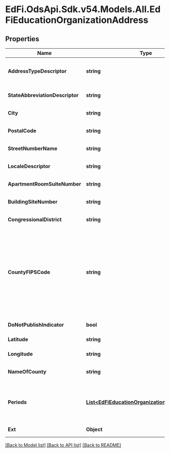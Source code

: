 # EdFi.OdsApi.Sdk.v54.Models.All.EdFiEducationOrganizationAddress

## Properties

Name | Type | Description | Notes
------------ | ------------- | ------------- | -------------
**AddressTypeDescriptor** | **string** | The type of address listed for an individual or organization.    For example:  Physical Address, Mailing Address, Home Address, etc.) | 
**StateAbbreviationDescriptor** | **string** | The abbreviation for the state (within the United States) or outlying area in which an address is located. | 
**City** | **string** | The name of the city in which an address is located. | 
**PostalCode** | **string** | The five or nine digit zip code or overseas postal code portion of an address. | 
**StreetNumberName** | **string** | The street number and street name or post office box number of an address. | 
**LocaleDescriptor** | **string** | A general geographic indicator that categorizes U.S. territory (e.g., City, Suburban). | [optional] 
**ApartmentRoomSuiteNumber** | **string** | The apartment, room, or suite number of an address. | [optional] 
**BuildingSiteNumber** | **string** | The number of the building on the site, if more than one building shares the same address. | [optional] 
**CongressionalDistrict** | **string** | The congressional district in which an address is located. | [optional] 
**CountyFIPSCode** | **string** | The Federal Information Processing Standards (FIPS) numeric code for the county issued by the National Institute of Standards and Technology (NIST). Counties are considered to be the \&quot;first-order subdivisions\&quot; of each State and statistically equivalent entity, regardless of their local designations (county, parish, borough, etc.) Counties in different States will have the same code. A unique county number is created when combined with the 2-digit FIPS State Code. | [optional] 
**DoNotPublishIndicator** | **bool** | An indication that the address should not be published. | [optional] 
**Latitude** | **string** | The geographic latitude of the physical address. | [optional] 
**Longitude** | **string** | The geographic longitude of the physical address. | [optional] 
**NameOfCounty** | **string** | The name of the county, parish, borough, or comparable unit (within a state) in                      &#39;which an address is located. | [optional] 
**Periods** | [**List&lt;EdFiEducationOrganizationAddressPeriod&gt;**](EdFiEducationOrganizationAddressPeriod.md) | An unordered collection of educationOrganizationAddressPeriods. The time periods for which the address is valid. For physical addresses, the periods in which the person lived at that address. | [optional] 
**Ext** | **Object** | Extensions to the EducationOrganizationAddress entity. | [optional] 

[[Back to Model list]](../../README.md#documentation-for-models) [[Back to API list]](../../README.md#documentation-for-api-endpoints) [[Back to README]](../../README.md)

